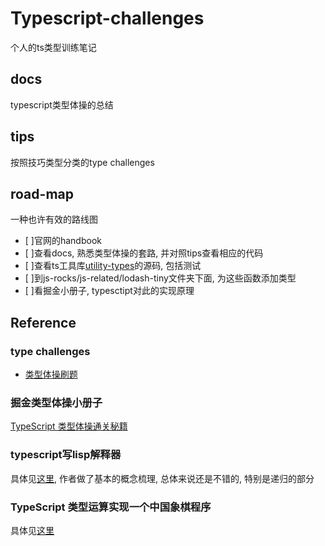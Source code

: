 # Typescript-challenges

个人的ts类型训练笔记

## docs 

typescript类型体操的总结

## tips

按照技巧类型分类的type challenges

## road-map

一种也许有效的路线图

- [ ]官网的handbook
- [ ]查看docs, 熟悉类型体操的套路, 并对照tips查看相应的代码
- [ ]查看ts工具库[utility-types](https://github.com/piotrwitek/utility-types)的源码, 包括测试
- [ ]到js-rocks/js-related/lodash-tiny文件夹下面, 为这些函数添加类型
- [ ]看掘金小册子, typesctipt对此的实现原理

## Reference

### type challenges

- [类型体操刷题](https://github.com/type-challenges/)

### 掘金类型体操小册子
[TypeScript 类型体操通关秘籍](https://juejin.cn/book/7047524421182947366)


### typescript写lisp解释器
具体见[这里](https://zhuanlan.zhihu.com/p/427309936), 作者做了基本的概念梳理, 总体来说还是不错的, 特别是递归的部分


### TypeScript 类型运算实现一个中国象棋程序
具体见[这里](https://zhuanlan.zhihu.com/p/426966480)

